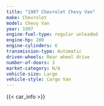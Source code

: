```yaml
---
title: "1997 Chevrolet Chevy Van"
make: Chevrolet
model: Chevy Van
year: 1997
engine-fuel-type: regular unleaded
engine-hp: 200
engine-cylinders: 6
transmission-type: Automatic
driven-wheels: Rear wheel drive
number-of-doors: 3
market-category: N/A
vehicle-size: Large
vehicle-style: Cargo Van
---
```


{{< car_info >}}
